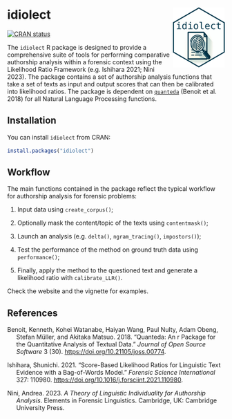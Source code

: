 
<!-- README.md is generated from README.Rmd. Please edit that file -->

# idiolect <img src="man/figures/logo.png" align="right" height="139"/>

<!-- badges: start -->

[![CRAN
status](https://www.r-pkg.org/badges/version/idiolect)](https://CRAN.R-project.org/package=idiolect)
<!-- badges: end -->

The `idiolect` R package is designed to provide a comprehensive suite of
tools for performing comparative authorship analysis within a forensic
context using the Likelihood Ratio Framework (e.g. Ishihara 2021; Nini
2023). The package contains a set of authorship analysis functions that
take a set of texts as input and output scores that can then be
calibrated into likelihood ratios. The package is dependent on
[`quanteda`](https://quanteda.io) (Benoit et al. 2018) for all Natural
Language Processing functions.

## Installation

You can install `idiolect` from CRAN:

``` r
install.packages("idiolect")
```

## Workflow

The main functions contained in the package reflect the typical workflow
for authorship analysis for forensic problems:

1.  Input data using `create_corpus()`;

2.  Optionally mask the content/topic of the texts using
    `contentmask()`;

3.  Launch an analysis (e.g. `delta()`, `ngram_tracing()`,
    `impostors()`);

4.  Test the performance of the method on ground truth data using
    `performance()`;

5.  Finally, apply the method to the questioned text and generate a
    likelihood ratio with `calibrate_LLR()`.

Check the website and the vignette for examples.

## References

<div id="refs" class="references csl-bib-body hanging-indent"
entry-spacing="0">

<div id="ref-benoit2018" class="csl-entry">

Benoit, Kenneth, Kohei Watanabe, Haiyan Wang, Paul Nulty, Adam Obeng,
Stefan Müller, and Akitaka Matsuo. 2018. “Quanteda: An r Package for the
Quantitative Analysis of Textual Data.” *Journal of Open Source
Software* 3 (30). <https://doi.org/10.21105/joss.00774>.

</div>

<div id="ref-ishihara2021" class="csl-entry">

Ishihara, Shunichi. 2021. “Score-Based Likelihood Ratios for Linguistic
Text Evidence with a Bag-of-Words Model.” *Forensic Science
International* 327: 110980.
<https://doi.org/10.1016/j.forsciint.2021.110980>.

</div>

<div id="ref-nini2023" class="csl-entry">

Nini, Andrea. 2023. *A Theory of Linguistic Individuality for Authorship
Analysis*. Elements in Forensic Linguistics. Cambridge, UK: Cambridge
University Press.

</div>

</div>
